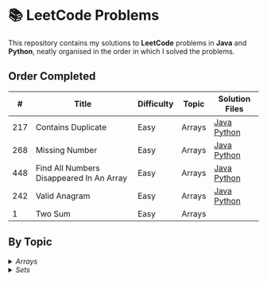 # 📚 LeetCode Problems

This repository contains my solutions to **LeetCode** problems in **Java** and **Python**, neatly organised in the order in which I solved the problems.


## Order Completed 
  
| #   | Title                                    | Difficulty | Topic  | Solution Files                                                                                              |
|-----|------------------------------------------|------------|--------|-------------------------------------------------------------------------------------------------------------|
| 217 | Contains Duplicate                       | Easy       | Arrays | [Java](Java/ContainsDuplicate.java) [Python](Python/ContainsDuplicate.py)                                   |
| 268 | Missing Number                           | Easy       | Arrays | [Java](Java/MissingNumber.java) [Python](Python/MissingNumber.py)                                           |
| 448 | Find All Numbers Disappeared In An Array | Easy       | Arrays | [Java](Java/FindAllNumbersDisappearedInAnArray.java) [Python](Python/FindAllNumbersDisappearedInAnArray.py) | 
| 242 | Valid Anagram                            | Easy       | Arrays | [Java](Java/ValidAnagram.java) [Python](Python/ValidAnagram.py)                                             |
| 1   | Two Sum                                  | Easy       | Arrays |                                                                                                             |


## By Topic 

<details>
<summary><i>Arrays</i></summary>
  
| #   | Title                                    | Difficulty | Solution File                                                                              |
|-----|------------------------------------------|------------|--------------------------------------------------------------------------------------------|
| 217 | Contains Duplicate                       | Easy       | [217_ContainsDuplicate.py](Python/ContainsDuplicate.py)                                    |
| 268 | Missing Number                           | Easy       | [268_MissingNumber.py](Python/MissingNumber.py)                                            |
| 448 | Find All Numbers Disappeared In An Array | Easy       | [448_FindAllNumbersDisappearedInAnArray.py](Java/FindAllNumbersDisappearedInAnArray.py)    |  
| 242 | Valid Anagram                            | Easy       | [242_ValidAnagram.py](Java/ValidAnagram.py)                                                |

</details>


<details>
<summary><i> Sets</i> </summary>

</details>
